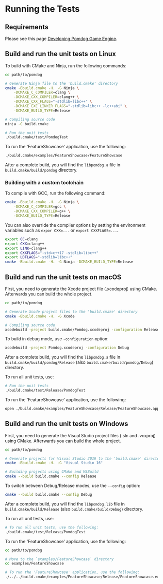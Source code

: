 # Running the Tests

## Requirements

Please see this page [Developing Pomdog Game Engine](Developing-Pomdog-Game-Engine.md).

## Build and run the unit tests on Linux

To build with CMake and Ninja, run the following commands:

```sh
cd path/to/pomdog

# Generate Ninja file to the 'build.cmake' directory
cmake -Bbuild.cmake -H. -G Ninja \
    -DCMAKE_C_COMPILER=clang \
    -DCMAKE_CXX_COMPILER=clang++ \
    -DCMAKE_CXX_FLAGS="-stdlib=libc++" \
    -DCMAKE_EXE_LINKER_FLAGS="-stdlib=libc++ -lc++abi" \
    -DCMAKE_BUILD_TYPE=Release

# Compiling source code
ninja -C build.cmake

# Run the unit tests
./build.cmake/test/PomdogTest
```

To run the 'FeatureShowcase' application, use the following:

```sh
./build.cmake/examples/FeatureShowcase/FeatureShowcase
```

After a complete build, you will find the `libpomdog.a` file in `build.cmake/build/pomdog` directory.

### Building with a custom toolchain

To compile with GCC, run the following command:

```sh
cmake -Bbuild.cmake -H. -G Ninja \
    -DCMAKE_C_COMPILER=gcc \
    -DCMAKE_CXX_COMPILER=g++ \
    -DCMAKE_BUILD_TYPE=Release
```

You can also override the compiler options by setting the environment variables such as `expor CXX=...` or `export CXXFLAGS=...`.

```sh
export CC=clang
export CXX=clang++
export LINK=clang++
export CXXFLAGS="-std=c++17 -stdlib=libc++"
export LDFLAGS="-stdlib=libc++"
cmake -Bbuild.cmake -H. -G Ninja -DCMAKE_BUILD_TYPE=Release
```

## Build and run the unit tests on macOS

First, you need to generate the Xcode project file (.xcodeproj) using CMake. Afterwards you can build the whole project.

```sh
cd path/to/pomdog

# Generate Xcode project files to the 'build.cmake' directory
cmake -Bbuild.cmake -H. -G Xcode

# Compiling source code
xcodebuild -project build.cmake/Pomdog.xcodeproj -configuration Release
```

To build in debug mode, use `-configuration` option:

```sh
xcodebuild -project Pomdog.xcodeproj -configuration Debug
```

After a complete build, you will find the `libpomdog.a` file in `build.cmake/build/pomdog/Release` (also `build.cmake/build/pomdog/Debug`) directory.

To run all unit tests, use:

```sh
# Run the unit tests
./build.cmake/test/Release/PomdogTest
```

To run the 'FeatureShowcase' application, use the following:

```sh
open ./build.cmake/examples/FeatureShowcase/Release/FeatureShowcase.app
```

## Build and run the unit tests on Windows

First, you need to generate the Visual Studio project files (.sln and .vcxproj) using CMake. Afterwards you can build the whole project.

```sh
cd path/to/pomdog

# Generate projects for Visual Studio 2019 to the 'build.cmake' directory
cmake -Bbuild.cmake -H. -G "Visual Studio 16"

# Building projects using CMake and MSBuild
cmake --build build.cmake --config Release
```

To switch between Debug/Release modes, use the `--config` option:

```sh
cmake --build build.cmake --config Debug
```

After a complete build, you will find the `libpomdog.lib` file in `build.cmake/build/Release` (also `build.cmake/build/Debug`) directory.

To run all unit tests, use:

```sh
# To run all unit tests, use the following:
./build.cmake/test/Release/PomdogTest
```

To run the 'FeatureShowcase' application, use the following:

```sh
cd path/to/pomdog

# Move to the `examples/FeatureShowcase` directory
cd examples/FeatureShowcase

# To run the 'FeatureShowcase' application, use the following:
./../../build.cmake/examples/FeatureShowcase/Release/FeatureShowcase.exe
```
